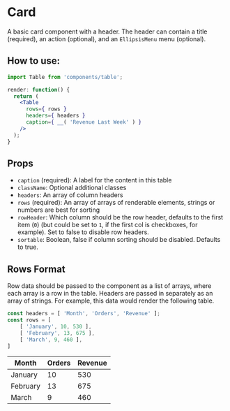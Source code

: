 Card
====

A basic card component with a header. The header can contain a title (required), an action (optional), and an `EllipsisMenu` menu (optional).

## How to use:

```jsx
import Table from 'components/table';

render: function() {
  return (
    <Table
      rows={ rows }
      headers={ headers }
      caption={ __( 'Revenue Last Week' ) }
    />
  );
}
```

## Props

* `caption` (required): A label for the content in this table
* `className`: Optional additional classes
* `headers`: An array of column headers
* `rows` (required): An array of arrays of renderable elements, strings or numbers are best for sorting
* `rowHeader`: Which column should be the row header, defaults to the first item (`0`) (but could be set to `1`, if the first col is checkboxes, for example). Set to false to disable row headers.
* `sortable`: Boolean, false if column sorting should be disabled. Defaults to true.

## Rows Format

Row data should be passed to the component as a list of arrays, where each array is a row in the table. Headers are passed in separately as an array of strings. For example, this data would render the following table.

```js
const headers = [ 'Month', 'Orders', 'Revenue' ];
const rows = [
	[ 'January', 10, 530 ],
	[ 'February', 13, 675 ],
	[ 'March', 9, 460 ],
]
```

|   Month  | Orders | Revenue |
| ---------|--------|---------|
| January  |     10 |     530 |
| February |     13 |     675 |
| March    |      9 |     460 |
